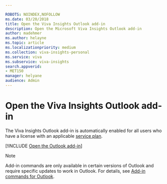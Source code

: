 ```yaml
---

ROBOTS: NOINDEX,NOFOLLOW
ms.date: 03/20/2018
title: Open the Viva Insights Outlook add-in
description: Open the Microsoft Viva Insights Outlook add-in
author: madehmer
ms.author: helayne
ms.topic: article
ms.localizationpriority: medium 
ms.collection: viva-insights-personal 
ms.service: viva 
ms.subservice: viva-insights 
search.appverid: 
- MET150 
manager: helyane
audience: Admin
---
```


# Open the Viva Insights Outlook add-in

The Viva Insights Outlook add-in is automatically enabled for all users who have a license with an applicable [service plan](../../Overview/plans-environments.md).

[!INCLUDE [Open the Outlook add-in](../../Includes/to-open-outlook-add-in.md)]

> [!Note]
> Add-in commands are only available in certain versions of Outlook and require specific updates to work in Outlook. For details, see [Add-in commands for Outlook](/outlook/add-ins/add-in-commands-for-outlook).
